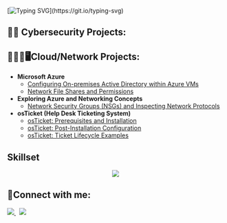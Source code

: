 [![Typing SVG](https://readme-typing-svg.demolab.com?font=Fira+Code&size=35&pause=1000&color=18F721&width=435&lines=Welcome+to+my+GitHub!;My+name+is+Eric!)](https://git.io/typing-svg)


<h2>🔐🪪 Cybersecurity Projects:</h2>


<h2>👨🏻‍💻🖥️Cloud/Network Projects:</h2>

- <b>Microsoft Azure</b>
  - [Configuring On-premises Active Directory within Azure VMs](https://github.com/EricAlexanderZ/Configuring-Active-Directory-within-Azure-VMs/tree/main)
  - [Network File Shares and Permissions](https://github.com/EricAlexanderZ/Network-File-Shares-and-Permissions/tree/main)
- <b>Exploring Azure and Networking Concepts</b>
  - [Network Security Groups (NSGs) and Inspecting Network Protocols](https://github.com/EricAlexanderZ/Network-Security-Groups-NSGs-and-Inspecting-Network-Protocols)
- <b>osTicket (Help Desk Ticketing System)</b>
  - [osTicket: Prerequisites and Installation](https://github.com/EricAlexanderZ/osTicket-Prerequisites-and-Installation.git)
  - [osTicket: Post-Installation Configuration](https://github.com/EricAlexanderZ/osTicket-post-installation-configuration)
  - [osTicket: Ticket Lifecycle Examples](https://github.com/EricAlexanderZ/osTicket-Lifecycle-Example)

<h2>Skillset</h2>
<p align="center">
  <a href="https://skillicons.dev">
    <img src="https://skillicons.dev/icons?i=linux,kali,windows,notion,bash,python,git,github,powershell,pr,ps" />
  </a>
</p>

<h2>🤳Connect with me:</h2>
<p align="left">
<a href="https://mail.google.com/mail/?view=cm&to=ericalexanderzama@gmail.com">
  <img src="https://skillicons.dev/icons?i=gmail"/>
</a>
&nbsp;
<a href="https://www.linkedin.com">
    <img src="https://skillicons.dev/icons?i=linkedin"/>
  </a>
</p>
